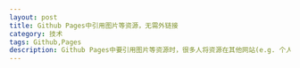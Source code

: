 ```yaml
---
layout: post
title: Github Pages中引用图片等资源，无需外链接
category: 技术
tags: Github,Pages
description: Github Pages中要引用图片等资源时，很多人将资源在其他网站(e.g. 个人空间)托管，在Pages中用外链接，遇到第三方网站访问异常的时候(而且你也无法确定何时异常)，资源就无法正常访问，本文将资源放在ithub下，确保访问的稳定性。
---
```



